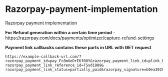 # Razorpay-payment-implementation
Razorpay payment implementation


**For Refund generation within a certain time period** - https://razorpay.com/docs/payments/optimizer/capture-refund-settings


**Payment link callbacks contains these parts in URL with GET request**

```
https://example-callback-url.com/?razorpay_payment_id=pay_Fc8mUeDrEKf08Y&razorpay_payment_link_id=plink_Fc8lXILABzQL7M&
razorpay_payment_link_reference_id=TSsd1989&
razorpay_payment_link_status=partially_paid&razorpay_signature=b0ea302006d9c3da504510c9be482a647d5196b265f5a82aeb272888dcbee70e
```
